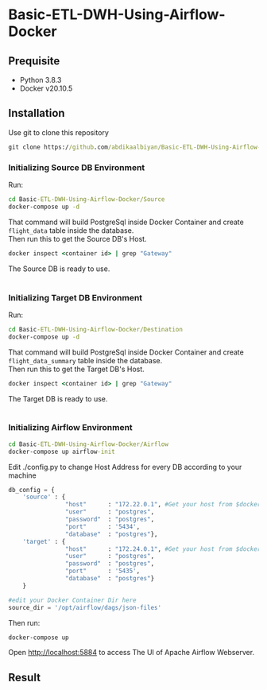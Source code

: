 # Basic-ETL-DWH-Using-Airflow-Docker

## Prequisite
- Python 3.8.3
- Docker v20.10.5


## Installation

Use git to clone this repository

```bat 
git clone https://github.com/abdikaalbiyan/Basic-ETL-DWH-Using-Airflow-Docker.git
```


### Initializing Source DB Environment

Run:
```bat
cd Basic-ETL-DWH-Using-Airflow-Docker/Source
docker-compose up -d
```
That command will build PostgreSql inside Docker Container and create ``flight_data`` table inside the database.<br>
Then run this to get the Source DB's Host.<br>
```bat
docker inspect <container id> | grep "Gateway"
```
The Source DB is ready to use.<br><br>


### Initializing Target DB Environment
Run:
```bat
cd Basic-ETL-DWH-Using-Airflow-Docker/Destination
docker-compose up -d
```
That command will build PostgreSql inside Docker Container and create ``flight_data_summary`` table inside the database.<br>
Then run this to get the Target DB's Host.<br>
```bat
docker inspect <container id> | grep "Gateway"
```
The Target DB is ready to use.<br><br>



### Initializing Airflow Environment
```bat
cd Basic-ETL-DWH-Using-Airflow-Docker/Airflow
docker-compose up airflow-init
```

Edit ./config.py to change Host Address for every DB according to your machine
```python
db_config = {
    'source' : {
                "host"      : "172.22.0.1", #Get your host from $docker inspect <container id> | grep "Gateway"
                "user"      : "postgres",
                "password"  : "postgres",
                "port"      : '5434',
                "database"  : "postgres"},
    'target' : {
                "host"      : "172.24.0.1", #Get your host from $docker inspect <container id> | grep "Gateway"
                "user"      : "postgres",
                "password"  : "postgres",
                "port"      : '5435',
                "database"  : "postgres"}
    }

#edit your Docker Container Dir here
source_dir = '/opt/airflow/dags/json-files'
```

Then run:
```bat
docker-compose up
```

Open [http://localhost:5884](http://localhost:5884) to access The UI of Apache Airflow Webserver.

## Result